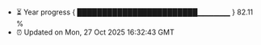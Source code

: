 - ⏳ Year progress { ████████████████████████▁▁▁▁▁▁ } 82.11 %
- ⏰ Updated on Mon, 27 Oct 2025 16:32:43 GMT

